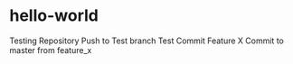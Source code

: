 # hello-world
Testing Repository
Push to Test branch
Test Commit
Feature X
Commit to master from feature_x